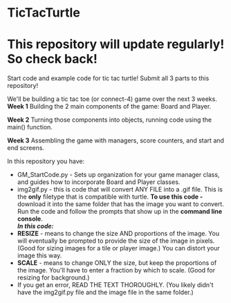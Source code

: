 # TicTacTurtle
# This repository will update regularly! So check back!
Start code and example code for tic tac turtle! Submit all 3 parts to this repository!

We'll be building a tic tac toe (or connect-4) game over the next 3 weeks. 
**Week 1**
  Building the 2 main components of the game: Board and Player.
  
**Week 2**
  Turning those components into objects, running code using the main() function.
  
**Week 3**
  Assembling the game with managers, score counters, and start and end screens.
  

In this repository you have:
* GM_StartCode.py - Sets up organization for your game manager class, and guides how to incorporate Board and Player classes.
* img2gif.py - this is code that will convert ANY FILE into a .gif file. This is the **only** filetype that is compatible with turtle. 
**To use this code -** download it into the same folder that has the image you want to convert. Run the code and follow the prompts that show up in the **command line console**. 
<br>***In this code:***
* **RESIZE** - means to change the size AND proportions of the image. You will eventually be prompted to provide the size of the image in pixels. (Good for sizing images for a tile or player image.) You can distort your image this way.
* **SCALE** - means to change ONLY the size, but keep the proportions of the image. You'll have to enter a fraction by which to scale. (Good for resizing for background.)
* If you get an error, READ THE TEXT THOROUGHLY. (You likely didn't have the img2gif.py file and the image file in the same folder.)
